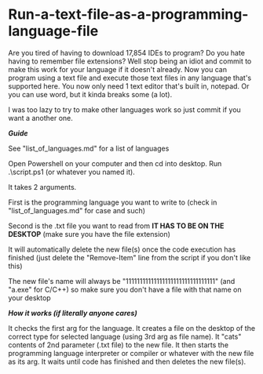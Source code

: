 # Run-a-text-file-as-a-programming-language-file

Are you tired of having to download 17,854 IDEs to program? Do you hate having to remember file extensions? Well stop being an idiot and commit to make this work for your language if it doesn't already. Now you can program using a text file and execute those text files in any language that's supported here. You now only need 1 text editor that's built in, notepad. Or you can use word, but it kinda breaks some (a lot).   


I was too lazy to try to make other languages work so just commit if you want a another one.

***Guide***


See "list_of_languages.md" for a list of languages


Open Powershell on your computer and then cd into desktop. Run .\script.ps1 (or whatever you named it).


It takes 2 arguments.


First is the programming language you want to write to (check in "list_of_languages.md" for case and such)


Second is the .txt file you want to read from **IT HAS TO BE ON THE DESKTOP** (make sure you have the file extension)


It will automatically delete the new file(s) once the code execution has finished (just delete the "Remove-Item" line from the script if you don't like this)


The new file's name will always be "11111111111111111111111111111111" (and "a.exe" for C/C++) so make sure you don't have a file with that name on your desktop


***How it works (if literally anyone cares)***

It checks the first arg for the language.
It creates a file on the desktop of the correct type for selected language (using 3rd arg as file name).
It "cats" contents of 2nd parameter (.txt file) to the new file.
It then starts the programming language interpreter or compiler or whatever with the new file as its arg.
It waits until code has finished and then deletes the new file(s).
